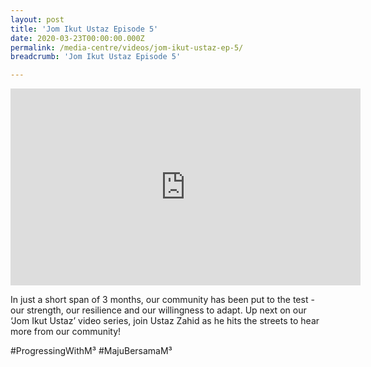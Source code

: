 ```yaml
---
layout: post
title: 'Jom Ikut Ustaz Episode 5'
date: 2020-03-23T00:00:00.000Z
permalink: /media-centre/videos/jom-ikut-ustaz-ep-5/
breadcrumb: 'Jom Ikut Ustaz Episode 5'

---
```



<div class="bp-youtube">
<iframe width="560" height="315" src="https://www.youtube.com/embed/H78-oEWikwU" frameborder="0" allow="accelerometer; autoplay; encrypted-media; gyroscope; picture-in-picture" allowfullscreen></iframe>

</div>

In just a short span of 3 months, our community has been put to the test - our strength, our resilience and our willingness to adapt. Up next on our ‘Jom Ikut Ustaz’ video series, join Ustaz Zahid as he hits the streets to hear more from our community!

#ProgressingWithM³ #MajuBersamaM³
